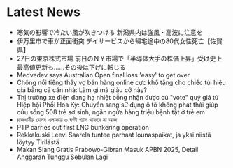 # Latest News
-  寒気の影響で冷たい風が吹きつける 新潟県内は強風・高波に注意を
-  伊万里市で車が正面衝突 デイサービスから帰宅途中の80代女性死亡【佐賀県】
-  27日の東京株式市場 前日のＮＹ市場で「半導体大手の株価上昇」受け史上最高値更新も……その後は下げに転じる
-  Medvedev says Australian Open final loss 'easy' to get over
-  Chồng nổi tiếng thấy vợ bán hàng online cực khổ tặng cho chiếc túi hiệu giá bằng cả căn nhà: Làm gì mà giàu cỡ này?
-  Thị trường xe điện đang hạ nhiệt bỗng nhận được cú "vote" quý giá từ Hiệp hội Phổi Hoa Kỳ: Chuyển sang sử dụng ô tô không phát thải giúp cứu sống 508 trẻ sơ sinh, ngăn ngừa hàng triệu bệnh tật ở trẻ em
-  রাজধানীর যেসব এলাকায় ৩ ঘণ্টা গ্যাস থাকবে না আজ
-  PTP carries out first LNG bunkering operation
-  Rekkakuski Leevi Saarela tuntee parhaat lounaspaikat, ja yksi niistä löytyy Tirilästä
-  Makan Siang Gratis Prabowo-Gibran Masuk APBN 2025, Detail Anggaran Tunggu Sebulan Lagi
